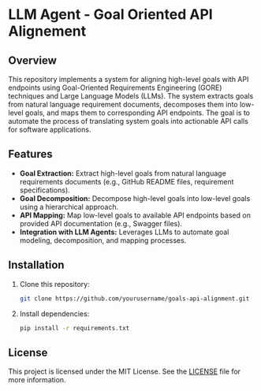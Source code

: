 # LLM Agent - Goal Oriented API Alignement

## Overview
This repository implements a system for aligning high-level goals with API endpoints using Goal-Oriented Requirements Engineering (GORE) techniques and Large Language Models (LLMs). The system extracts goals from natural language requirement documents, decomposes them into low-level goals, and maps them to corresponding API endpoints. The goal is to automate the process of translating system goals into actionable API calls for software applications.

## Features
- **Goal Extraction:** Extract high-level goals from natural language requirements documents (e.g., GitHub README files, requirement specifications).
- **Goal Decomposition:** Decompose high-level goals into low-level goals using a hierarchical approach.
- **API Mapping:** Map low-level goals to available API endpoints based on provided API documentation (e.g., Swagger files).
- **Integration with LLM Agents:** Leverages LLMs to automate goal modeling, decomposition, and mapping processes.

## Installation
1. Clone this repository:
   ```bash
   git clone https://github.com/yourusername/goals-api-alignment.git
   ```
2. Install dependencies:
   ```bash
   pip install -r requirements.txt
   ```

## License
This project is licensed under the MIT License. See the [LICENSE](LICENSE) file for more information.
